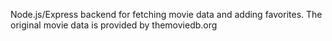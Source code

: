 Node.js/Express backend for fetching movie data and adding favorites. The original movie data is provided by themoviedb.org